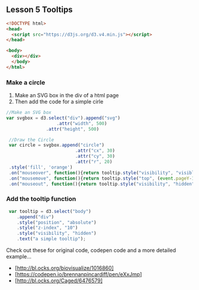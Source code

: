 ## Lesson 5 Tooltips


``` html
<!DOCTYPE html>
<head>
  <script src="https://d3js.org/d3.v4.min.js"></script>
</head>

<body>
  <div></div>
  </body>
</html>
```
### Make a circle
1. Make an SVG box in the div of a html page
2. Then add the code for a simple cirle

``` javascript
//Make an SVG box
var svgbox = d3.select("div").append("svg")
		           .attr("width", 500)
               .attr("height", 500)

 //Draw the Circle
 var circle = svgbox.append("circle")
                          .attr("cx", 30)	
                          .attr("cy", 30)	
                          .attr("r", 20)
 .style('fill', 'orange')
 .on("mouseover", function(){return tooltip.style("visibility", "visible");})
 .on("mousemove", function(){return tooltip.style("top", (event.pageY-10)+"px").style("left",(event.pageX+10)+"px");})
 .on("mouseout", function(){return tooltip.style("visibility", "hidden");});

``` 

### Add the tooltip function

``` javascript 
 var tooltip = d3.select("body")
	.append("div")
	.style("position", "absolute")
	.style("z-index", "10")
	.style("visibility", "hidden")
	.text("a simple tooltip");

 ``` 
Check out these for original code, codepen code and a more detailed example...
+ [http://bl.ocks.org/biovisualize/1016860]
+ [https://codepen.io/brennanpincardiff/pen/eXxJmp]
+ [http://bl.ocks.org/Caged/6476579]
